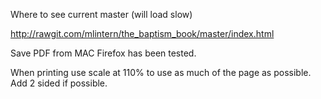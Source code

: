 Where to see current master (will load slow)

http://rawgit.com/mlintern/the_baptism_book/master/index.html

Save PDF from MAC Firefox has been tested.

When printing use scale at 110% to use as much of the page as possible. Add 2 sided if possible.